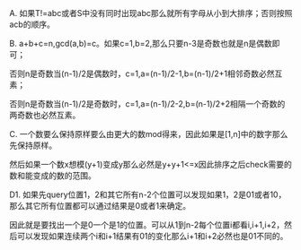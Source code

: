 A. 如果T!=abc或者S中没有同时出现abc那么就所有字母从小到大排序；否则按照acb的顺序。

B. a+b+c=n,gcd(a,b)=c。如果c=1,b=2,那么只要n-3是奇数也就是n是偶数即可；

   否则n是奇数当(n-1)/2是偶数时，c=1,a=(n-1)/2-1,b=(n-1)/2+1相邻奇数必然互素；
   
   否则n是奇数当(n-1)/2是奇数时，c=1,a=(n-1)/2-2,b=(n-1)/2+2相隔一个奇数的两奇数也必然互素。
   
C. 一个数要么保持原样要么由更大的数mod得来，因此如果是[1,n]中的数字那么先保持原样。

   然后如果一个数x想模(y+1)变成y那么必然是y+y+1<=x因此排序之后check需要的数和能变成的数的范围。
   
D1. 如果先query位置1，2和其它所有n-2个位置可以发现如果1，2是01或者10，那么其它所有位置都可以通过结果是0或者1来确定。

   因此就是要找出一个是0一个是1的位置。可以从1到n-2每个位置i都看i,i+1,i+2，然后可以发现如果连续两个i和i+1结果有01的变化那么i+1和i+2必然也是01不同的。
